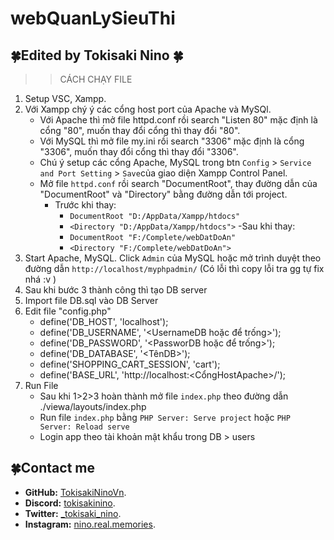 # webQuanLySieuThi

## 🍀Edited by Tokisaki Nino 🍀
>> CÁCH CHẠY FILE
1. Setup VSC, Xampp.
2. Với Xampp chý ý các cổng host port của Apache và MySQl.
    - Với Apache thì mở file httpd.conf rồi search "Listen 80" mặc định là cổng "80", muốn thay đổi cổng thì thay đổi "80".
    - Với MySQL thì mở file my.ini rồi search "3306" mặc định là cổng "3306", muốn thay đổi cổng thì thay đổi "3306".
    - Chú ý setup các cổng Apache, MySQL trong btn `Config` > `Service and Port Setting` > `Save`của giao diện Xampp Control Panel.
    - Mở file `httpd.conf` rồi search "DocumentRoot", thay đường dẫn của "DocumentRoot" và "Directory" bằng đường dẫn tới project.
        - Trước khi thay:  
            - `DocumentRoot "D:/AppData/Xampp/htdocs"`
            - `<Directory "D:/AppData/Xampp/htdocs">`
        -Sau khi thay:
            - `DocumentRoot "F:/Complete/webDatDoAn"`
            - `<Directory "F:/Complete/webDatDoAn">`
3. Start Apache, MySQL. Click `Admin` của MySQL hoặc mở trình duyệt theo đường dẫn `http://localhost/myphpadmin/` (Có lỗi thì copy lỗi tra gg tự fix nhá :v )
4. Sau khi bước 3 thành công thì tạo DB server
5. Import file DB.sql vào DB Server
6. Edit file "config.php"
    - define('DB_HOST', 'localhost');
    - define('DB_USERNAME', '<UsernameDB hoặc để trống>');
    - define('DB_PASSWORD', '<PassworDB hoặc để trống>');
    - define('DB_DATABASE', '<TênDB>');
    - define('SHOPPING_CART_SESSION', 'cart');
    - define('BASE_URL', 'http://localhost:<CổngHostApache>/');
7. Run File
    - Sau khi 1>2>3 hoàn thành mở file `index.php` theo đường dẫn ./viewa/layouts/index.php
    - Run file `index.php` bằng `PHP Server: Serve project` hoặc `PHP Server: Reload serve`
    - Login app theo tài khoản mật khẩu trong DB > users

## 🍀Contact me
- **GitHub:** [TokisakiNinoVn](https://github.com/TokisakiNinoVn).
- **Discord:** [tokisakinino](link).
- **Twitter:** [_tokisaki_nino](https://twitter.com/_tokisaki_nino).
- **Instagram:** [nino.real.memories](https://www.instagram.com/nino.real.memories/).